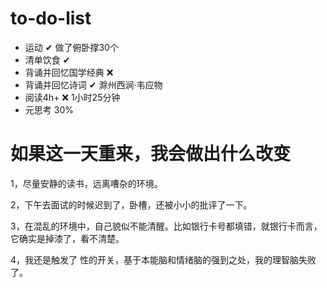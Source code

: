 # to-do-list

- 运动 ✔ 做了俯卧撑30个
- 清单饮食 ✔
- 背诵并回忆国学经典 ❌ 
- 背诵并回忆诗词 ✔ 滁州西涧·韦应物
- 阅读4h+  ❌   1小时25分钟
- 元思考 30% 

# 如果这一天重来，我会做出什么改变

1，尽量安静的读书，远离嘈杂的环境。

2，下午去面试的时候迟到了，卧槽，还被小小的批评了一下。

3，在混乱的环境中，自己貌似不能清醒。比如银行卡号都填错，就银行卡而言，它确实是掉漆了，看不清楚。

4，我还是触发了 性的开关，基于本能脑和情绪脑的强到之处，我的理智脑失败了。
